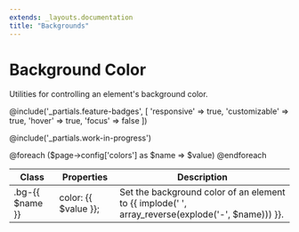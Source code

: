 ```yaml
---
extends: _layouts.documentation
title: "Backgrounds"
---
```


# Background Color

<div class="text-xl text-slate-light mb-4">
    Utilities for controlling an element's background color.
</div>

@include('_partials.feature-badges', [
    'responsive' => true,
    'customizable' => true,
    'hover' => true,
    'focus' => false
])

@include('_partials.work-in-progress')

<div class="border-t border-grey-lighter">
    <table class="w-full text-left" style="border-collapse: collapse;">
        <thead>
          <tr>
              <th class="text-sm font-semibold text-grey-darker p-2 bg-grey-lightest">Class</th>
              <th class="text-sm font-semibold text-grey-darker p-2 bg-grey-lightest">Properties</th>
              <th class="text-sm font-semibold text-grey-darker p-2 bg-grey-lightest">Description</th>
          </tr>
        </thead>
        <tbody class="align-baseline">
            @foreach ($page->config['colors'] as $name => $value)
                <tr>
                    <td class="p-2 border-t border-smoke font-mono text-xs text-purple-dark">.bg-{{ $name }}</td>
                    <td class="p-2 border-t border-smoke font-mono text-xs text-blue-dark">color: {{ $value }};</td>
                    <td class="p-2 border-t border-smoke text-sm text-grey-darker">Set the background color of an element to {{ implode(' ', array_reverse(explode('-', $name))) }}.</td>
                </tr>
            @endforeach
        </tbody>
    </table>
</div>
